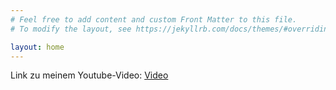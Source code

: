```yaml
---
# Feel free to add content and custom Front Matter to this file.
# To modify the layout, see https://jekyllrb.com/docs/themes/#overriding-theme-defaults

layout: home
---
```


Link zu meinem Youtube-Video: [Video]([https://youtu.be/Iqiiu-rVV64)